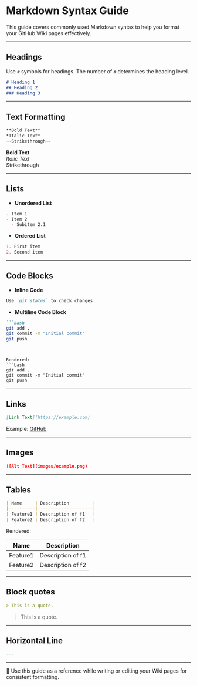 # Markdown Syntax Guide

This guide covers commonly used Markdown syntax to help you format your GitHub Wiki pages effectively.

---

## Headings

Use `#` symbols for headings. The number of `#` determines the heading level.

```markdown
# Heading 1
## Heading 2
### Heading 3
```

---

## Text Formatting

```markdown
**Bold Text**
*Italic Text*
~~Strikethrough~~
```

**Bold Text**  
*Italic Text*  
~~Strikethrough~~

---

## Lists

- **Unordered List**

```markdown
- Item 1
- Item 2
  - Subitem 2.1
```

- **Ordered List**

```markdown
1. First item
2. Second item
```

---

## Code Blocks

- **Inline Code**

```markdown
Use `git status` to check changes.
```

- **Multiline Code Block**

```markdown
```bash
git add .
git commit -m "Initial commit"
git push
```
```


Rendered:
```bash
git add .
git commit -m "Initial commit"
git push
```

---

## Links

```markdown
[Link Text](https://example.com)
```

Example: [GitHub](https://github.com)

---

## Images

```markdown
![Alt Text](images/example.png)
```

---

## Tables

```markdown
| Name     | Description         |
|----------|---------------------|
| Feature1 | Description of f1   |
| Feature2 | Description of f2   |
```

Rendered:

| Name     | Description         |
|----------|---------------------|
| Feature1 | Description of f1   |
| Feature2 | Description of f2   |

---

## Block quotes

```markdown
> This is a quote.
```

> This is a quote.

---

## Horizontal Line

```markdown
---
```

---

🎯 Use this guide as a reference while writing or editing your Wiki pages for consistent formatting.
